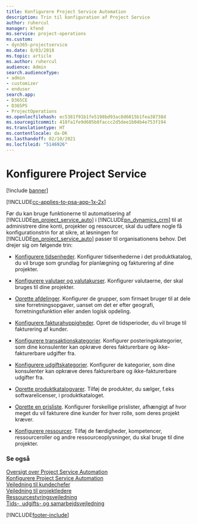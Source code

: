 ```yaml
---
title: Konfigurere Project Service Automation
description: Trin til konfiguration af Project Service
author: ruhercul
manager: kfend
ms.service: project-operations
ms.custom:
- dyn365-projectservice
ms.date: 8/03/2018
ms.topic: article
ms.author: ruhercul
audience: Admin
search.audienceType:
- admin
- customizer
- enduser
search.app:
- D365CE
- D365PS
- ProjectOperations
ms.openlocfilehash: ec5381f91b1fe5198bd93ac8d6015b1fea38738d
ms.sourcegitcommit: 418fa1fe9d605b8faccc2d5dee1b04b4e753f194
ms.translationtype: HT
ms.contentlocale: da-DK
ms.lasthandoff: 02/10/2021
ms.locfileid: "5146926"
---
```

# <a name="configure-project-service"></a>Konfigurere Project Service

[!include [banner](../includes/psa-now-project-operations.md)]

[!INCLUDE[cc-applies-to-psa-app-1x-2x](../includes/cc-applies-to-psa-app-1x-2x.md)]

Før du kan bruge funktionerne til automatisering af [!INCLUDE[pn_project_service_auto](../includes/pn-project-service-auto.md)] i [!INCLUDE[pn_dynamics_crm](../includes/pn-dynamics-crm.md)] til at administrere dine konti, projekter og ressourcer, skal du udføre nogle få konfigurationstrin for at sikre, at løsningen for [!INCLUDE[pn_project_service_auto](../includes/pn-project-service-auto.md)] passer til organisationens behov. Det drejer sig om følgende trin:  
  
-   [Konfigurere tidsenheder](../psa/set-up-time-units.md). Konfigurer tidsenhederne i det produktkatalog, du vil bruge som grundlag for planlægning og fakturering af dine projekter.  
  
-   [Konfigurere valutaer og valutakurser](../psa/set-up-currencies-exchange-rates.md). Konfigurer valutaerne, der skal bruges til dine projekter.  
  
-   [Oprette afdelinger](../psa/create-organizational-units.md). Konfigurer de grupper, som firmaet bruger til at dele sine forretningsopgaver, uanset om det er efter geografi, forretningsfunktion eller anden logisk opdeling.  
  
-   [Konfigurere fakturahyppigheder](../psa/set-up-invoice-frequencies.md). Opret de tidsperioder, du vil bruge til fakturering af kunder.  
  
-   [Konfigurere transaktionskategorier](../psa/configure-transaction-categories.md). Konfigurer posteringskategorier, som dine konsulenter kan opkræve deres fakturerbare og ikke-fakturerbare udgifter fra.  
  
-   [Konfigurere udgiftskategorier](../psa/configure-expense-categories.md). Konfigurer de kategorier, som dine konsulenter kan opkræve deres fakturerbare og ikke-fakturerbare udgifter fra.  
  
-   [Oprette produktkatalogvarer](../psa/create-product-catalog-items.md). Tilføj de produkter, du sælger, f.eks softwarelicenser, i produktkataloget.  
  
-   [Oprette en prisliste](../psa/create-price-list.md). Konfigurer forskellige prislister, afhængigt af hvor meget du vil fakturere dine kunder for hver rolle, som deres projekt kræver.  
  
-   [Konfigurere ressourcer](../psa/set-up-resources.md). Tilføj de færdigheder, kompetencer, ressourceroller og andre ressourceoplysninger, du skal bruge til dine projekter.  
  
### <a name="see-also"></a>Se også  
 [Oversigt over Project Service Automation](../psa/overview.md)   
 [Konfigurere Project Service Automation](../psa/configure.md)   
 [Vejledning til kundechefer](../psa/account-manager-guide.md)   
 [Vejledning til projektledere](../psa/project-manager-guide.md)   
 [Ressourcestyringsvejledning](../psa/resource-manager-guide.md)   
 [Tids-, udgifts- og samarbejdsvejledning](../psa/time-expense-collaboration-guide.md)


[!INCLUDE[footer-include](../includes/footer-banner.md)]